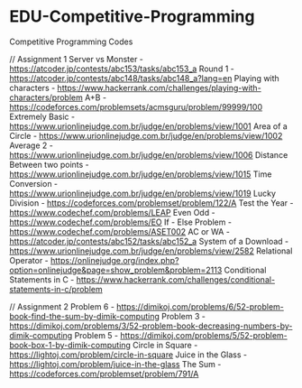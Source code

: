 # EDU-Competitive-Programming
Competitive Programming Codes

// Assignment 1
Server vs Monster - https://atcoder.jp/contests/abc153/tasks/abc153_a
Round 1 - https://atcoder.jp/contests/abc148/tasks/abc148_a?lang=en
Playing with characters - https://www.hackerrank.com/challenges/playing-with-characters/problem
A+B - https://codeforces.com/problemsets/acmsguru/problem/99999/100
Extremely Basic - https://www.urionlinejudge.com.br/judge/en/problems/view/1001
Area of a Circle - https://www.urionlinejudge.com.br/judge/en/problems/view/1002
Average 2 - https://www.urionlinejudge.com.br/judge/en/problems/view/1006
Distance Between two points - https://www.urionlinejudge.com.br/judge/en/problems/view/1015
Time Conversion - https://www.urionlinejudge.com.br/judge/en/problems/view/1019
Lucky Division - https://codeforces.com/problemset/problem/122/A
Test the Year - https://www.codechef.com/problems/LEAP
Even Odd - https://www.codechef.com/problems/EO
If - Else Problem - https://www.codechef.com/problems/ASET002
AC or WA - https://atcoder.jp/contests/abc152/tasks/abc152_a
System of a Download - https://www.urionlinejudge.com.br/judge/en/problems/view/2582
Relational Operator - https://onlinejudge.org/index.php?option=onlinejudge&page=show_problem&problem=2113
Conditional Statements in C - https://www.hackerrank.com/challenges/conditional-statements-in-c/problem

// Assignment 2
Problem 6 - https://dimikoj.com/problems/6/52-problem-book-find-the-sum-by-dimik-computing
Problem 3 - https://dimikoj.com/problems/3/52-problem-book-decreasing-numbers-by-dimik-computing
Problem 5 - https://dimikoj.com/problems/5/52-problem-book-box-1-by-dimik-computing
Circle in Square - https://lightoj.com/problem/circle-in-square
Juice in the Glass - https://lightoj.com/problem/juice-in-the-glass
The Sum - https://codeforces.com/problemset/problem/791/A

